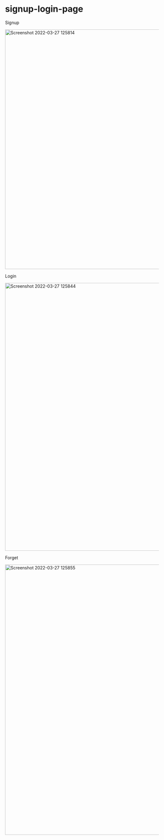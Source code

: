 # signup-login-page


<p>Signup</p>

<img width="784" alt="Screenshot 2022-03-27 125814" src="https://user-images.githubusercontent.com/83717665/160271617-3d60e619-b938-4c3d-bd1a-313731af42b1.png">

<p>Login</p>

<img width="876" alt="Screenshot 2022-03-27 125844" src="https://user-images.githubusercontent.com/83717665/160271627-2f2895f1-c3f7-4db7-a437-7a4b2cf4d37f.png">

<p>Forget</p>

<img width="884" alt="Screenshot 2022-03-27 125855" src="https://user-images.githubusercontent.com/83717665/160271634-b4b45272-05a3-4e69-a3bb-2f5760f543bf.png">

